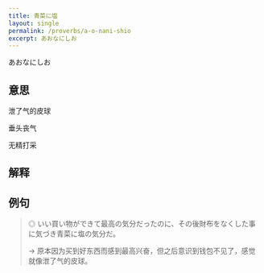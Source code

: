 ```yaml
---
title: 青菜に塩
layout: single
permalink: /proverbs/a-o-nani-shio
excerpt: あおなにしお
---
```


あおなにしお

## 意思

泄了气的皮球

垂头丧气

无精打采

## 解释

## 例句

> ◎ いい買い物ができて最高の気分だったのに、その後財布をなくした事に気づき青菜に塩の気分だ。
>
> → 原本因为买到好东西而感到最高兴奋，但之后意识到钱包不见了，感觉就像泄了气的皮球。

